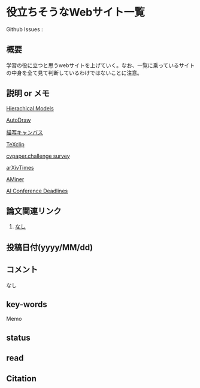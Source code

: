 # 役立ちそうなWebサイト一覧

Github Issues : []()  

## 概要
学習の役に立つと思うwebサイトを上げていく。なお、一覧に乗っているサイトの中身を全て見て判断しているわけではないことに注意。

## 説明 or メモ

[Hierachical Models](http://mfviz.com/hierarchical-models/)

[AutoDraw](https://www.autodraw.com/)

[描写キャンバス](https://canvas.apps.chrome/)

[TeXclip](https://texclip.marutank.net/)

[cvpaper.challenge survey](http://xpaperchallenge.org/cv/survey/)

[arXivTimes](https://arxivtimes.herokuapp.com/)

[AMiner](https://aminer.org/ranks/conf)

[AI Conference Deadlines](https://aideadlin.es/?sub=ML,CV,NLP,RO,SP,DM)

## 論文関連リンク
1. [なし]()

## 投稿日付(yyyy/MM/dd)

## コメント
なし

## key-words
Memo

## status

## read

## Citation
